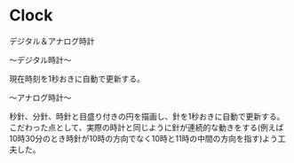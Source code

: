 # Clock
デジタル＆アナログ時計

～デジタル時計～

現在時刻を1秒おきに自動で更新する。

～アナログ時計～

秒針、分針、時針と目盛り付きの円を描画し、針を1秒おきに自動で更新する。
こだわった点として、実際の時計と同じように針が連続的な動きをする(例えば10時30分のとき時針が10時の方向でなく10時と11時の中間の方向を指す)よう工夫した。
